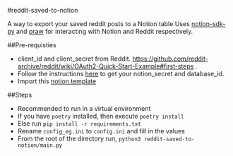 #reddit-saved-to-notion

A way to export your saved reddit posts to a Notion table.Uses [notion-sdk-py](https://github.com/ramnes/notion-sdk-py) and [praw](https://github.com/praw-dev/praw) for interacting with Notion and Reddit respectively.

##Pre-requisties
* client_id and client_secret from Reddit. https://github.com/reddit-archive/reddit/wiki/OAuth2-Quick-Start-Example#first-steps .
* Follow the instructions [here](https://developers.notion.com/docs/getting-started) to get your notion_secret and database_id.
* Import this [notion template](https://www.notion.so/1d6cadece4d6462ab9e72f98ca1c7558?v=cb2d823167d74f97a914155b8ff7d548)  

##Steps
* Recommended to run in a virtual environment
* If you have `poetry` installed, then execute `poetry install`
* Else run `pip install -r requirements.txt`
* Rename `config_eg.ini` to `config.ini` and fill in the values
* From the root of the directory run, `python3 reddit-saved-to-notion/main.py`

